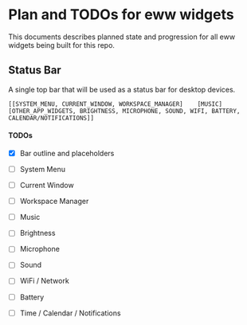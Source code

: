 # Plan and TODOs for eww widgets

This documents describes planned state and progression for all eww widgets being built for this repo.

## Status Bar

A single top bar that will be used as a status bar for desktop devices.

```
[[SYSTEM_MENU, CURRENT_WINDOW, WORKSPACE_MANAGER]    [MUSIC]    [OTHER_APP_WIDGETS, BRIGHTNESS, MICROPHONE, SOUND, WIFI, BATTERY, CALENDAR/NOTIFICATIONS]]
```
#### TODOs
- [x] Bar outline and placeholders
- [ ] System Menu
- [ ] Current Window
- [ ] Workspace Manager
- [ ] Music
- [ ] Brightness
- [ ] Microphone
- [ ] Sound
- [ ] WiFi / Network
- [ ] Battery
- [ ] Time / Calendar / Notifications

